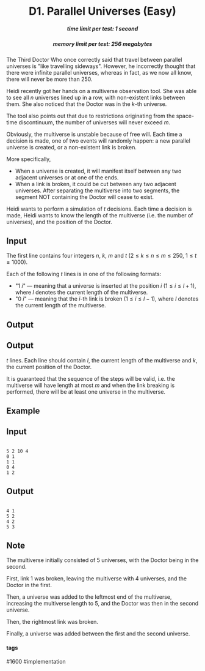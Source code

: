 <h1 style='text-align: center;'> D1. Parallel Universes (Easy)</h1>

<h5 style='text-align: center;'>time limit per test: 1 second</h5>
<h5 style='text-align: center;'>memory limit per test: 256 megabytes</h5>

The Third Doctor Who once correctly said that travel between parallel universes is "like travelling sideways". However, he incorrectly thought that there were infinite parallel universes, whereas in fact, as we now all know, there will never be more than 250.

Heidi recently got her hands on a multiverse observation tool. She was able to see all $n$ universes lined up in a row, with non-existent links between them. She also noticed that the Doctor was in the $k$-th universe.

The tool also points out that due to restrictions originating from the space-time discontinuum, the number of universes will never exceed $m$.

Obviously, the multiverse is unstable because of free will. Each time a decision is made, one of two events will randomly happen: a new parallel universe is created, or a non-existent link is broken.

More specifically, 

* When a universe is created, it will manifest itself between any two adjacent universes or at one of the ends.
* When a link is broken, it could be cut between any two adjacent universes. After separating the multiverse into two segments, the segment NOT containing the Doctor will cease to exist.

Heidi wants to perform a simulation of $t$ decisions. Each time a decision is made, Heidi wants to know the length of the multiverse (i.e. the number of universes), and the position of the Doctor.

## Input

The first line contains four integers $n$, $k$, $m$ and $t$ ($2 \le k \le n \le m \le 250$, $1 \le t \le 1000$).

Each of the following $t$ lines is in one of the following formats: 

* "$1$ $i$" — meaning that a universe is inserted at the position $i$ ($1 \le i \le l + 1$), where $l$ denotes the current length of the multiverse.
* "$0$ $i$" — meaning that the $i$-th link is broken ($1 \le i \le l - 1$), where $l$ denotes the current length of the multiverse.
## Output

## Output

 $t$ lines. Each line should contain $l$, the current length of the multiverse and $k$, the current position of the Doctor.

It is guaranteed that the sequence of the steps will be valid, i.e. the multiverse will have length at most $m$ and when the link breaking is performed, there will be at least one universe in the multiverse.

## Example

## Input


```

5 2 10 4
0 1
1 1
0 4
1 2

```
## Output


```

4 1
5 2
4 2
5 3

```
## Note

The multiverse initially consisted of 5 universes, with the Doctor being in the second.

First, link 1 was broken, leaving the multiverse with 4 universes, and the Doctor in the first.

Then, a universe was added to the leftmost end of the multiverse, increasing the multiverse length to 5, and the Doctor was then in the second universe.

Then, the rightmost link was broken.

Finally, a universe was added between the first and the second universe.



#### tags 

#1600 #implementation 